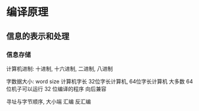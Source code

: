 # 编译原理

## 信息的表示和处理

### 信息存储

计算机进制: 十进制, 十六进制, 二进制, 八进制

字数据大小: word size 计算机字长
32位字长计算机, 64位字长计算机
大多数 64 位机子可以运行 32 位编译的程序 向后兼容

寻址与字节顺序, 大小端 汇编 反汇编
